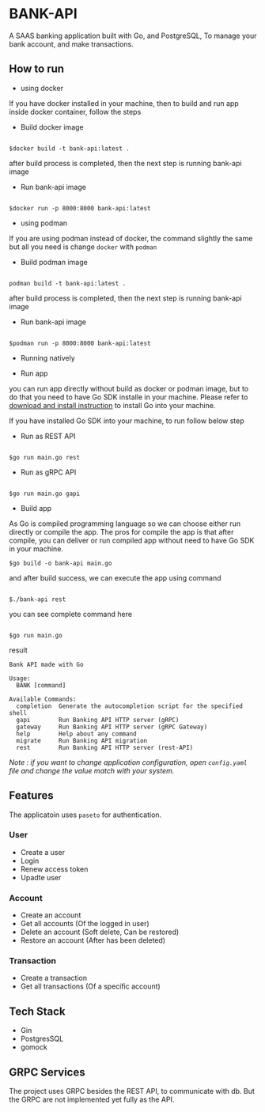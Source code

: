 # BANK-API
A SAAS banking application built with Go, and PostgreSQL, To manage your bank account, and make transactions.

## How to run

* using docker

If you have docker installed in your machine, then to build and run app inside docker container, follow the steps

- Build docker image

```shell

$docker build -t bank-api:latest .

```

after build process is completed, then the next step is running bank-api image

- Run bank-api image

```shell

$docker run -p 8000:8000 bank-api:latest

```

* using podman

If you are using podman instead of docker, the command slightly the same but all you need is change `docker` with `podman`

- Build podman image

```shell

podman build -t bank-api:latest .

```

after build process is completed, then the next step is running bank-api image

- Run bank-api image

```shell

$podman run -p 8000:8000 bank-api:latest

```

* Running natively

- Run app

you can run app directly without build as docker or podman image, but to do that you need to have Go SDK installe in 
your machine. Please refer to [download and install instruction](https://go.dev/doc/install) to install Go into your machine.

If you have installed Go SDK into your machine, to run follow below step

- Run as REST API

```shell

$go run main.go rest

```

- Run as gRPC API

```shell

$go run main.go gapi

```

- Build app

As Go is compiled programming language so we can choose either run directly or compile the app. The pros for compile the app
is that after compile, you can deliver or run compiled app without need to have Go SDK in your machine.

```shell
$go build -o bank-api main.go

```

and after build success, we can execute the app using command

```shell

$./bank-api rest

```

you can see complete command here 

```shell

$go run main.go

```

result 

```shell
Bank API made with Go

Usage:
  BANK [command]

Available Commands:
  completion  Generate the autocompletion script for the specified shell
  gapi        Run Banking API HTTP server (gRPC)
  gateway     Run Banking API HTTP server (gRPC Gateway)
  help        Help about any command
  migrate     Run Banking API migration
  rest        Run Banking API HTTP server (rest-API)

```



_Note : if you want to change application configuration, open `config.yaml` file and change the value match with your system._ 



## Features

The applicatoin uses `paseto` for authentication.

### User

- Create a user
- Login
- Renew access token
- Upadte user

### Account
- Create an account
- Get all accounts (Of the logged in user)
- Delete an account (Soft delete, Can be restored)
- Restore an account (After has been deleted)

### Transaction
- Create a transaction
- Get all transactions (Of a specific account)

## Tech Stack

- Gin
- PostgresSQL
- gomock

## GRPC Services

The project uses GRPC besides the REST API, to communicate with db. But the GRPC are not implemented yet fully as the API.
